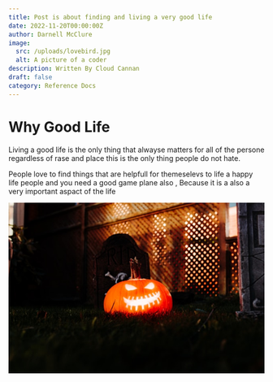 ```yaml
---
title: Post is about finding and living a very good life
date: 2022-11-20T00:00:00Z
author: Darnell McClure
image:
  src: /uploads/lovebird.jpg
  alt: A picture of a coder
description: Written By Cloud Cannan
draft: false
category: Reference Docs
---
```

# Why Good Life

Living a good life is the only thing that  alwayse matters for all of the persone regardless of rase and place this is the only thing people do not hate.

People love to find things that are helpfull for themeselevs to life a happy life people and you need a good game plane also , Because it is a also  a very important aspact of the life

![A girl filled with beauty and rage](/uploads/dillon-kydd-7jcn0vt1jgs-unsplash.jpg "The love is alwayse yours")